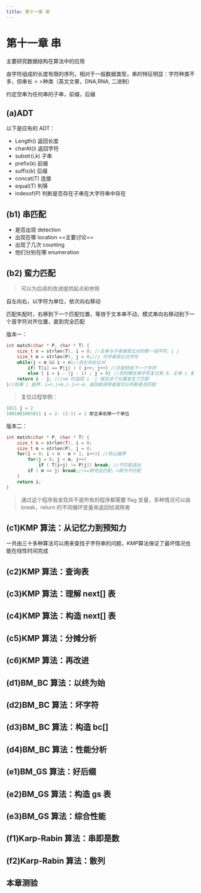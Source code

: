 ```yaml
---
title: 第十一章 串
---
```


# 第十一章 串

主要研究数据结构在算法中的应用

由字符组成的长度有限的序列，相对于一般数据类型，串的特征明显：字符种类不多，但串长$>>$种类（英文文章，DNA,RNA, 二进制）

约定空串为任何串的子串，前缀，后缀

## (a)ADT

以下是应有的 ADT：
- Length() 返回长度
- charAt(i) 返回字符
- substr(i,k) 子串
- prefix(k) 前缀
- suffix(k) 后缀
- concat(T) 连接
- equal(T) 判等
- indexof(P) 判断是否存在子串在大字符串中存在

## (b1) 串匹配

- 是否出现 detection
- 出现在哪 location  ==主要讨论==
- 出现了几次 counting
- 他们分别在哪 enumeration

## (b2) 蛮力匹配

> 可以为后续的改进提供起点和参照

自左向右，以字符为单位，依次向右移动

匹配失配时，右移到下一个匹配位置，等效于文本串不动，模式串向右移动到下一个首字符对齐位置，直到完全匹配

版本一：
```cpp {6}
int match(char * P, char * T) { 
    size_t n = strlen(T), i = 0; //主串与子串接受比对的那一组字符，i j
    size_t m = strlen(P), j = 0;//j 为字串受比对字符
    while(j < m && i < n)//自左向右比对
        if( T[i] == P[j] ) { i++; j++} //匹配转到下一个字符
        else { i = i - (j - 1) ; j = 0} //否则模式串字符复位到 0，主串 i 复位
    return i - j; //j=m 时返回 i -j 就在这个位置发生了匹配 
}//如果 i 越界，i=n,j<m,i-j>n-m，返回给调用者就可以判断是否匹配
```

>复位过程举例：
```cpp
1011 j = 2
1001001001011 i = 2- (2-1) = 1 即主串右移一个单位
```

版本二：
```cpp
int match(char * P, char * T) { 
    size_t n = strlen(T), i = 0; 
    size_t m = strlen(P), j = 0;
    for(i = 0; i < n - m + 1; i++){ //防止越界
        for(j = 0; j < m; j++)
            if ( T[i+j] != P[j]) break; //不匹配退出
        if ( m <= j) break;//==即完全匹配，<即为不匹配
    }
    return i;
}
```

> 通过这个程序我发现并不是所有的程序都需要 flag 变量，多种情况可以由 break，return 的不同循环变量来返回给调用者

## (c1)KMP 算法：从记忆力到预知力

一共由三十多种算法可以用来查找子字符串的问题，$KMP$算法保证了最坏情况也能在线性时间完成



## (c2)KMP 算法：查询表
## (c3)KMP 算法：理解 next[] 表
## (c4)KMP 算法：构造 next[] 表
## (c5)KMP 算法：分摊分析
## (c6)KMP 算法：再改进
## (d1)BM_BC 算法：以终为始
## (d2)BM_BC 算法：坏字符
## (d3)BM_BC 算法：构造 bc[]
## (d4)BM_BC 算法：性能分析
## (e1)BM_GS 算法：好后缀
## (e2)BM_GS 算法：构造 gs 表
## (e3)BM_GS 算法：综合性能
## (f1)Karp-Rabin 算法：串即是数
## (f2)Karp-Rabin 算法：散列
## 本章测验
